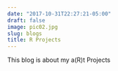 ```yaml
---
date: "2017-10-31T22:27:21-05:00"
draft: false
image: pic02.jpg
slug: blogs
title: R Projects
---
```


This blog is about my a(R)t Projects